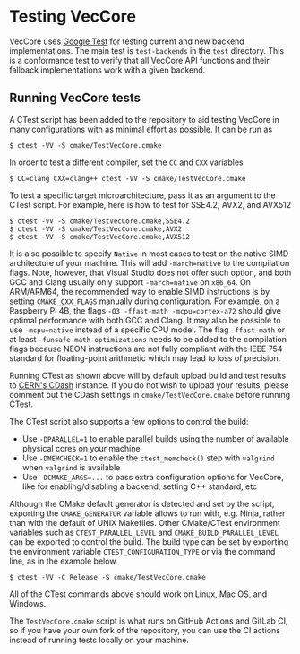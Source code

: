 # Testing VecCore

VecCore uses [Google Test](https://github.com/google/googletest) for testing
current and new backend implementations. The main test is `test-backends` in
the `test` directory. This is a conformance test to verify that all VecCore
API functions and their fallback implementations work with a given backend.

## Running VecCore tests

A CTest script has been added to the repository to aid testing VecCore in
many configurations with as minimal effort as possible. It can be run as

```shell
$ ctest -VV -S cmake/TestVecCore.cmake
```

In order to test a different compiler, set the `CC` and `CXX` variables

```shell
$ CC=clang CXX=clang++ ctest -VV -S cmake/TestVecCore.cmake
```

To test a specific target microarchitecture, pass it as an argument to the
CTest script. For example, here is how to test for SSE4.2, AVX2, and AVX512

```
$ ctest -VV -S cmake/TestVecCore.cmake,SSE4.2
$ ctest -VV -S cmake/TestVecCore.cmake,AVX2
$ ctest -VV -S cmake/TestVecCore.cmake,AVX512
```

It is also possible to specify `Native` in most cases to test on the native SIMD
architecture of your machine. This will add `-march=native` to the compilation
flags. Note, however, that Visual Studio does not offer such option, and both
GCC and Clang usually only support `-march=native` on `x86_64`. On ARM/ARM64,
the recommended way to enable SIMD instructions is by setting `CMAKE_CXX_FLAGS`
manually during configuration. For example, on a Raspberry Pi 4B, the flags `-O3
-ffast-math -mcpu=cortex-a72` should give optimal performance with both GCC and
Clang. It may also be possible to use `-mcpu=native` instead of a specific CPU
model. The flag `-ffast-math` or at least `-funsafe-math-optimizations` needs to
be added to the compilation flags because NEON instructions are not fully
compliant with the IEEE 754 standard for floating-point arithmetic which may
lead to loss of precision.

Running CTest as shown above will by default upload build and test results to
[CERN's CDash](https://cdash.cern.ch/index.php?project=VecCore) instance.
If you do not wish to upload your results, please comment out the CDash settings
in `cmake/TestVecCore.cmake` before running CTest.

The CTest script also supports a few options to control the build:

* Use `-DPARALLEL=1` to enable parallel builds using the number of available
  physical cores on your machine
* Use `-DMEMCHECK=1` to enable the `ctest_memcheck()` step with `valgrind`
  when `valgrind` is available
* Use `-DCMAKE_ARGS=...` to pass extra configuration options for VecCore,
  like for enabling/disabling a backend, setting C++ standard, etc

Although the CMake default generator is detected and set by the script,
exporting the `CMAKE_GENERATOR` variable allows to run with, e.g. Ninja, rather
than with the default of UNIX Makefiles. Other CMake/CTest environment variables
such as `CTEST_PARALLEL_LEVEL` and `CMAKE_BUILD_PARALLEL_LEVEL` can be exported
to control the build. The build type can be set by exporting the environment
variable `CTEST_CONFIGURATION_TYPE` or via the command line, as in the example
below

```
$ ctest -VV -C Release -S cmake/TestVecCore.cmake
```

All of the CTest commands above should work on Linux, Mac OS, and Windows.

The `TestVecCore.cmake` script is what runs on GitHub Actions and GitLab CI, so
if you have your own fork of the repository, you can use the CI actions instead
of running tests locally on your machine.
